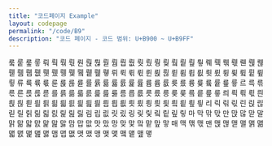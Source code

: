 ```yaml
---
title: "코드페이지 Example"
layout: codepage
permalink: "/code/B9"
description: "코드 페이지 - 코드 범위: U+B900 ~ U+B9FF"
---
```


<span class="character">뤀</span>
<span class="character">뤁</span>
<span class="character">뤂</span>
<span class="character">뤃</span>
<span class="character">뤄</span>
<span class="character">뤅</span>
<span class="character">뤆</span>
<span class="character">뤇</span>
<span class="character">뤈</span>
<span class="character">뤉</span>
<span class="character">뤊</span>
<span class="character">뤋</span>
<span class="code tofu"></span>
<span class="code tofu"></span>
<span class="code tofu"></span>
<span class="code tofu"></span>
<span class="code tofu"></span>
<span class="code tofu"></span>
<span class="code tofu"></span>
<span class="code tofu"></span>
<span class="character">뤔</span>
<span class="character">뤕</span>
<span class="character">뤖</span>
<span class="character">뤗</span>
<span class="character">뤘</span>
<span class="character">뤙</span>
<span class="character">뤚</span>
<span class="code tofu"></span>
<span class="character">뤜</span>
<span class="character">뤝</span>
<span class="character">뤞</span>
<span class="character">뤟</span>
<span class="character">뤠</span>
<span class="character">뤡</span>
<span class="character">뤢</span>
<span class="character">뤣</span>
<span class="character">뤤</span>
<span class="character">뤥</span>
<span class="character">뤦</span>
<span class="character">뤧</span>
<span class="code tofu"></span>
<span class="code tofu"></span>
<span class="code tofu"></span>
<span class="code tofu"></span>
<span class="code tofu"></span>
<span class="code tofu"></span>
<span class="code tofu"></span>
<span class="code tofu"></span>
<span class="character">뤰</span>
<span class="character">뤱</span>
<span class="character">뤲</span>
<span class="character">뤳</span>
<span class="character">뤴</span>
<span class="character">뤵</span>
<span class="character">뤶</span>
<span class="code tofu"></span>
<span class="character">뤸</span>
<span class="character">뤹</span>
<span class="character">뤺</span>
<span class="character">뤻</span>
<span class="character">뤼</span>
<span class="character">뤽</span>
<span class="character">뤾</span>
<span class="character">뤿</span>
<span class="character">륀</span>
<span class="character">륁</span>
<span class="character">륂</span>
<span class="character">륃</span>
<span class="code tofu"></span>
<span class="code tofu"></span>
<span class="code tofu"></span>
<span class="code tofu"></span>
<span class="code tofu"></span>
<span class="code tofu"></span>
<span class="code tofu"></span>
<span class="code tofu"></span>
<span class="character">륌</span>
<span class="character">륍</span>
<span class="character">륎</span>
<span class="character">륏</span>
<span class="character">륐</span>
<span class="character">륑</span>
<span class="character">륒</span>
<span class="code tofu"></span>
<span class="character">륔</span>
<span class="character">륕</span>
<span class="character">륖</span>
<span class="character">륗</span>
<span class="character">류</span>
<span class="character">륙</span>
<span class="character">륚</span>
<span class="character">륛</span>
<span class="character">륜</span>
<span class="character">륝</span>
<span class="character">륞</span>
<span class="character">륟</span>
<span class="character">률</span>
<span class="character">륡</span>
<span class="character">륢</span>
<span class="character">륣</span>
<span class="character">륤</span>
<span class="character">륥</span>
<span class="character">륦</span>
<span class="code tofu"></span>
<span class="character">륨</span>
<span class="character">륩</span>
<span class="character">륪</span>
<span class="character">륫</span>
<span class="character">륬</span>
<span class="character">륭</span>
<span class="character">륮</span>
<span class="code tofu"></span>
<span class="character">륰</span>
<span class="character">륱</span>
<span class="character">륲</span>
<span class="character">륳</span>
<span class="character">르</span>
<span class="character">륵</span>
<span class="character">륶</span>
<span class="character">륷</span>
<span class="character">른</span>
<span class="character">륹</span>
<span class="character">륺</span>
<span class="character">륻</span>
<span class="character">를</span>
<span class="character">륽</span>
<span class="character">륾</span>
<span class="character">륿</span>
<span class="character">릀</span>
<span class="character">릁</span>
<span class="character">릂</span>
<span class="character">릃</span>
<span class="character">름</span>
<span class="character">릅</span>
<span class="character">릆</span>
<span class="character">릇</span>
<span class="character">릈</span>
<span class="character">릉</span>
<span class="character">릊</span>
<span class="character">릋</span>
<span class="character">릌</span>
<span class="character">릍</span>
<span class="character">릎</span>
<span class="character">릏</span>
<span class="character">릐</span>
<span class="character">릑</span>
<span class="character">릒</span>
<span class="character">릓</span>
<span class="character">릔</span>
<span class="character">릕</span>
<span class="character">릖</span>
<span class="character">릗</span>
<span class="character">릘</span>
<span class="character">릙</span>
<span class="character">릚</span>
<span class="character">릛</span>
<span class="character">릜</span>
<span class="character">릝</span>
<span class="character">릞</span>
<span class="character">릟</span>
<span class="character">릠</span>
<span class="character">릡</span>
<span class="character">릢</span>
<span class="character">릣</span>
<span class="character">릤</span>
<span class="character">릥</span>
<span class="character">릦</span>
<span class="character">릧</span>
<span class="character">릨</span>
<span class="character">릩</span>
<span class="character">릪</span>
<span class="character">릫</span>
<span class="character">리</span>
<span class="character">릭</span>
<span class="character">릮</span>
<span class="character">릯</span>
<span class="character">린</span>
<span class="character">릱</span>
<span class="character">릲</span>
<span class="character">릳</span>
<span class="character">릴</span>
<span class="character">릵</span>
<span class="character">릶</span>
<span class="character">릷</span>
<span class="character">릸</span>
<span class="character">릹</span>
<span class="character">릺</span>
<span class="character">릻</span>
<span class="character">림</span>
<span class="character">립</span>
<span class="character">릾</span>
<span class="character">릿</span>
<span class="character">맀</span>
<span class="character">링</span>
<span class="character">맂</span>
<span class="character">맃</span>
<span class="character">맄</span>
<span class="character">맅</span>
<span class="character">맆</span>
<span class="character">맇</span>
<span class="character">마</span>
<span class="character">막</span>
<span class="character">맊</span>
<span class="character">맋</span>
<span class="character">만</span>
<span class="character">맍</span>
<span class="character">많</span>
<span class="character">맏</span>
<span class="character">말</span>
<span class="character">맑</span>
<span class="character">맒</span>
<span class="character">맓</span>
<span class="character">맔</span>
<span class="character">맕</span>
<span class="character">맖</span>
<span class="character">맗</span>
<span class="character">맘</span>
<span class="character">맙</span>
<span class="character">맚</span>
<span class="character">맛</span>
<span class="character">맜</span>
<span class="character">망</span>
<span class="character">맞</span>
<span class="character">맟</span>
<span class="character">맠</span>
<span class="character">맡</span>
<span class="character">맢</span>
<span class="character">맣</span>
<span class="character">매</span>
<span class="character">맥</span>
<span class="character">맦</span>
<span class="character">맧</span>
<span class="character">맨</span>
<span class="character">맩</span>
<span class="character">맪</span>
<span class="character">맫</span>
<span class="character">맬</span>
<span class="character">맭</span>
<span class="character">맮</span>
<span class="character">맯</span>
<span class="character">맰</span>
<span class="character">맱</span>
<span class="character">맲</span>
<span class="character">맳</span>
<span class="character">맴</span>
<span class="character">맵</span>
<span class="character">맶</span>
<span class="character">맷</span>
<span class="character">맸</span>
<span class="character">맹</span>
<span class="character">맺</span>
<span class="character">맻</span>
<span class="character">맼</span>
<span class="character">맽</span>
<span class="character">맾</span>
<span class="character">맿</span>